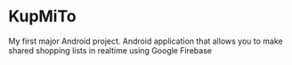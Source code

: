 # KupMiTo
My first major Android project. Android application that allows you to make shared shopping lists in realtime using Google Firebase
